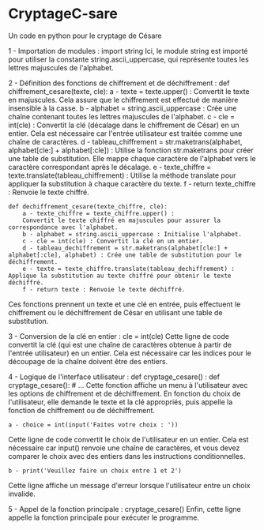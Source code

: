 # CryptageC-sare
Un code en python pour le cryptage de Césare

1 - Importation de modules :
import string
Ici, le module string est importé pour utiliser la constante string.ascii_uppercase, qui représente toutes les lettres majuscules de l'alphabet.

2 - Définition des fonctions de chiffrement et de déchiffrement :
    def chiffrement_cesare(texte, cle):
        a - texte = texte.upper() :
        Convertit le texte en majuscules. Cela assure que le chiffrement est effectué de manière insensible à la casse.
        b - alphabet = string.ascii_uppercase :
        Crée une chaîne contenant toutes les lettres majuscules de l'alphabet.
        c - cle = int(cle) :
        Convertit la clé (décalage dans le chiffrement de César) en un entier. Cela est nécessaire car l'entrée utilisateur est traitée comme une chaîne de caractères.
        d - tableau_chiffrement = str.maketrans(alphabet, alphabet[cle:] + alphabet[:cle]) :
        Utilise la fonction str.maketrans pour créer une table de substitution. Elle mappe chaque caractère de l'alphabet vers le caractère correspondant après le décalage.
        e - texte_chiffre = texte.translate(tableau_chiffrement) :
        Utilise la méthode translate pour appliquer la substitution à chaque caractère du texte.
        f - return texte_chiffre : Renvoie le texte chiffré.

    def dechiffrement_cesare(texte_chiffre, cle):
        a - texte_chiffre = texte_chiffre.upper() :
        Convertit le texte chiffré en majuscules pour assurer la correspondance avec l'alphabet.
        b - alphabet = string.ascii_uppercase : Initialise l'alphabet.
        c - cle = int(cle) : Convertit la clé en un entier.
        d - tableau_dechiffrement = str.maketrans(alphabet[cle:] + alphabet[:cle], alphabet) : Crée une table de substitution pour le déchiffrement.
        e - texte = texte_chiffre.translate(tableau_dechiffrement) : Applique la substitution au texte chiffré pour obtenir le texte déchiffré.
        f - return texte : Renvoie le texte déchiffré.


Ces fonctions prennent un texte et une clé en entrée, puis effectuent le chiffrement ou le déchiffrement de César en utilisant une table de substitution.

3 - Conversion de la clé en entier :
cle = int(cle)
Cette ligne de code convertit la clé (qui est une chaîne de caractères obtenue à partir de l'entrée utilisateur) en un entier. Cela est nécessaire car les indices pour le découpage de la chaîne doivent être des entiers.

4 - Logique de l'interface utilisateur :
def cryptage_cesare() :
def cryptage_cesare():
    # ...
Cette fonction affiche un menu à l'utilisateur avec les options de chiffrement et de déchiffrement. En fonction du choix de l'utilisateur, elle demande le texte et la clé appropriés, puis appelle la fonction de chiffrement ou de déchiffrement.

    a - choice = int(input('Faites votre choix : '))
Cette ligne de code convertit le choix de l'utilisateur en un entier. Cela est nécessaire car input() renvoie une chaîne de caractères, et vous devez comparer le choix avec des entiers dans les instructions conditionnelles.


    b - print('Veuillez faire un choix entre 1 et 2')
Cette ligne affiche un message d'erreur lorsque l'utilisateur entre un choix invalide.

5 - Appel de la fonction principale :
cryptage_cesare()
Enfin, cette ligne appelle la fonction principale pour exécuter le programme.
